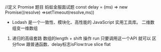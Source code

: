 //定义 Promise 题目     蚂蚁金服面试题
const delay = (ms) => new Promise((resolve) =>setTimeout(resolve,ms))
- Lodash 是一个一致性、模块化、高性能的 JavaScript 实用工具库。
二维数组变一维数组


1. 递归的高级套路
    数组的length + shift 操作
    run 只要调用这一个API 就可以
    区分flow 跟普通函数、delay标志isFlow:true
    slice
    flat